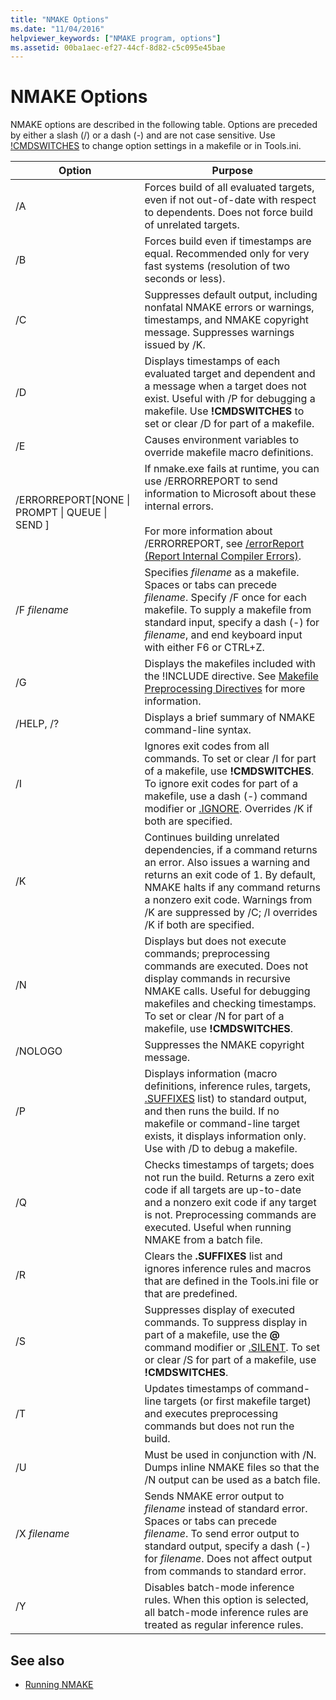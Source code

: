 ```yaml
---
title: "NMAKE Options"
ms.date: "11/04/2016"
helpviewer_keywords: ["NMAKE program, options"]
ms.assetid: 00ba1aec-ef27-44cf-8d82-c5c095e45bae
---
```

# NMAKE Options

NMAKE options are described in the following table. Options are preceded by either a slash (/) or a dash (-) and are not case sensitive. Use [!CMDSWITCHES](../build/makefile-preprocessing-directives.md) to change option settings in a makefile or in Tools.ini.

|Option|Purpose|
|------------|-------------|
|/A|Forces build of all evaluated targets, even if not out-of-date with respect to dependents. Does not force build of unrelated targets.|
|/B|Forces build even if timestamps are equal. Recommended only for very fast systems (resolution of two seconds or less).|
|/C|Suppresses default output, including nonfatal NMAKE errors or warnings, timestamps, and NMAKE copyright message. Suppresses warnings issued by /K.|
|/D|Displays timestamps of each evaluated target and dependent and a message when a target does not exist. Useful with /P for debugging a makefile. Use **!CMDSWITCHES** to set or clear /D for part of a makefile.|
|/E|Causes environment variables to override makefile macro definitions.|
|/ERRORREPORT[NONE &#124; PROMPT &#124; QUEUE &#124; SEND ]|If nmake.exe fails at runtime, you can use /ERRORREPORT to send information to Microsoft about these internal errors.<br /><br /> For more information about /ERRORREPORT, see [/errorReport (Report Internal Compiler Errors)](../build/reference/errorreport-report-internal-compiler-errors.md).|
|/F *filename*|Specifies *filename* as a makefile. Spaces or tabs can precede *filename*. Specify /F once for each makefile. To supply a makefile from standard input, specify a dash (-) for *filename*, and end keyboard input with either F6 or CTRL+Z.|
|/G|Displays the makefiles included with the !INCLUDE directive.  See [Makefile Preprocessing Directives](../build/makefile-preprocessing-directives.md) for more information.|
|/HELP, /?|Displays a brief summary of NMAKE command-line syntax.|
|/I|Ignores exit codes from all commands. To set or clear /I for part of a makefile, use **!CMDSWITCHES**. To ignore exit codes for part of a makefile, use a dash (-) command modifier or [.IGNORE](../build/dot-directives.md). Overrides /K if both are specified.|
|/K|Continues building unrelated dependencies, if a command returns an error. Also issues a warning and returns an exit code of 1. By default, NMAKE halts if any command returns a nonzero exit code. Warnings from /K are suppressed by /C; /I overrides /K if both are specified.|
|/N|Displays but does not execute commands; preprocessing commands are executed. Does not display commands in recursive NMAKE calls. Useful for debugging makefiles and checking timestamps. To set or clear /N for part of a makefile, use **!CMDSWITCHES**.|
|/NOLOGO|Suppresses the NMAKE copyright message.|
|/P|Displays information (macro definitions, inference rules, targets, [.SUFFIXES](../build/dot-directives.md) list) to standard output, and then runs the build. If no makefile or command-line target exists, it displays information only. Use with /D to debug a makefile.|
|/Q|Checks timestamps of targets; does not run the build. Returns a zero exit code if all targets are up-to-date and a nonzero exit code if any target is not. Preprocessing commands are executed. Useful when running NMAKE from a batch file.|
|/R|Clears the **.SUFFIXES** list and ignores inference rules and macros that are defined in the Tools.ini file or that are predefined.|
|/S|Suppresses display of executed commands. To suppress display in part of a makefile, use the **\@** command modifier or [.SILENT](../build/dot-directives.md). To set or clear /S for part of a makefile, use **!CMDSWITCHES**.|
|/T|Updates timestamps of command-line targets (or first makefile target) and executes preprocessing commands but does not run the build.|
|/U|Must be used in conjunction with /N. Dumps inline NMAKE files so that the /N output can be used as a batch file.|
|/X *filename*|Sends NMAKE error output to *filename* instead of standard error. Spaces or tabs can precede *filename*. To send error output to standard output, specify a dash (-) for *filename*. Does not affect output from commands to standard error.|
|/Y|Disables batch-mode inference rules. When this option is selected, all batch-mode inference rules are treated as regular inference rules.|

## See also

- [Running NMAKE](../build/running-nmake.md)
